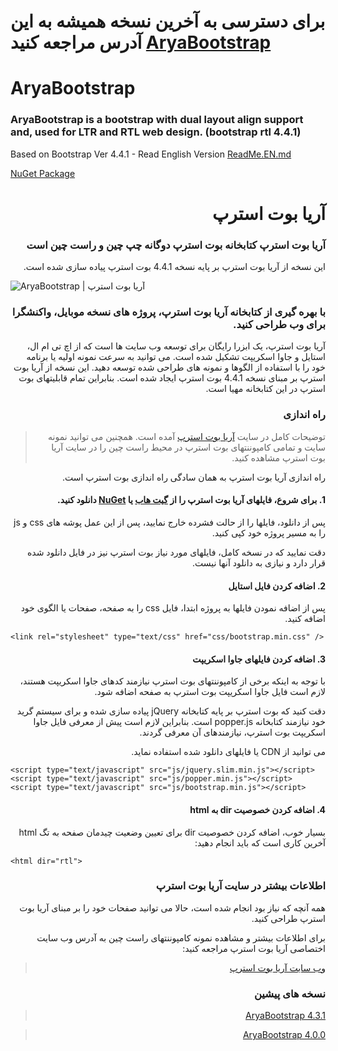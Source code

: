 # برای دسترسی به آخرین نسخه همیشه به این آدرس مراجعه کنید [AryaBootstrap](https://github.com/mRizvandi/AryaBootstrap)


# AryaBootstrap
### AryaBootstrap is a bootstrap with dual layout align support and, used for LTR and RTL web design. (bootstrap rtl 4.4.1)
Based on Bootstrap Ver 4.4.1 - Read English Version [ReadMe.EN.md](https://github.com/mRizvandi/AryaBootstrap/blob/master/ReadMe.En.md)

[NuGet Package](https://www.nuget.org/packages/AryaBootstrap/)

<div dir="RTL" align="right" style="direction:rtl;text-align:right;">

# آریا بوت استرپ
### آریا بوت استرپ کتابخانه بوت استرپ دوگانه چپ چین و راست چین است
این نسخه از آریا بوت استرپ بر پایه نسخه 4.4.1 بوت استرپ پیاده سازی شده است.

</div>

![AryaBootstrap | آریا بوت استرپ](images/AryaBootstrap.jpg)

<div dir="RTL" align="right" style="direction:rtl;text-align:right;">

### با بهره گیری از کتابخانه آریا بوت استرپ، پروژه های نسخه موبایل، واکنشگرا برای وب طراحی کنید.

آریا بوت استرپ، یک ابزرا رایگان برای توسعه وب سایت ها است که از اچ تی ام ال، استایل و جاوا اسکریپت تشکیل شده است. می توانید به سرعت نمونه اولیه یا برنامه خود را با استفاده از الگوها و نمونه های طراحی شده توسعه دهید. این نسخه از آریا بوت استرپ بر مبنای نسخه 4.4.1 بوت استرپ ایجاد شده است. بنابراین تمام قابلیتهای بوت استرپ در این کتابخانه مهیا است. 

### راه اندازی

> توضیحات کامل در سایت [آریا بوت استرپ](http://abs.aryavandidad.com/fa-ir/getstarted) آمده است.
> همچنین می توانید نمونه سایت و تمامی کامپوننتهای بوت استرپ در محیط راست چین را در سایت آریا بوت استرپ مشاهده کنید.

راه اندازی آریا بوت استرپ به همان سادگی راه اندازی بوت استرپ است.

#### 1. برای شروع، فایلهای آریا بوت استرپ را از [گیت هاب](http://github.com/mRizvandi/AryaBootstrap) یا [NuGet](https://www.nuget.org/packages/AryaBootstrap/) دانلود کنید.

پس از دانلود، فایلها را از حالت فشرده خارج نمایید، پس از این عمل پوشه های css و js را به مسیر پروژه خود کپی کنید.

دقت نمایید که در نسخه کامل، فایلهای مورد نیاز بوت استرپ نیز در فایل دانلود شده قرار دارد و نیازی به دانلود آنها نیست.

#### 2. اضافه کردن فایل استایل

پس از اضافه نمودن فایلها به پروژه ابتدا، فایل css را به صفحه، صفحات یا الگوی خود اضافه کنید.

</div>

```
<link rel="stylesheet" type="text/css" href="css/bootstrap.min.css" /> 
```

<div dir="RTL" align="right" style="direction:rtl;text-align:right;">

#### 3. اضافه کردن فایلهای جاوا اسکریپت

با توجه به اینکه برخی از کامپوننتهای بوت استرپ نیازمند کدهای جاوا اسکریپت هستند، لازم است فایل جاوا اسکریپت بوت استرپ به صفحه اضافه شود.

دقت کنید که بوت استرپ بر پایه کتابخانه jQuery پیاده سازی شده و برای سیستم گرید خود نیازمند کتابخانه popper.js است. بنابراین لازم است پیش از معرفی فایل جاوا اسکریپت بوت استرپ، نیازمندهای آن معرفی گردند.

می توانید از CDN یا فایلهای دانلود شده استفاده نماید. 

</div>

```
<script type="text/javascript" src="js/jquery.slim.min.js"></script>
<script type="text/javascript" src="js/popper.min.js"></script>
<script type="text/javascript" src="js/bootstrap.min.js"></script>
```

<div dir="RTL" align="right" style="direction:rtl;text-align:right;">

#### 4. اضافه کردن خصوصیت dir به html
بسیار خوب، اضافه کردن خصوصیت dir برای تعیین وضعیت چیدمان صفحه به تگ html آخرین کاری است که باید انجام دهید:

</div>

```
<html dir="rtl">
```

<div dir="RTL" align="right" style="direction:rtl;text-align:right;">

### اطلاعات بیشتر در سایت آریا بوت استرپ
همه آنچه که نیاز بود انجام شده است، حالا می توانید صفحات خود را بر مبنای آریا بوت استرپ طراحی کنید. 

برای اطلاعات بیشتر و مشاهده نمونه کامپوننتهای راست چین به آدرس وب سایت اختصاصی آریا بوت استرپ مراجعه کنید:

> [وب سایت آریا بوت استرپ](http://abs.aryavandidad.com)


### نسخه های پیشین
> [AryaBootstrap 4.3.1](https://github.com/mRizvandi/AryaBootstrap-4.3.1)

> [AryaBootstrap 4.0.0](https://github.com/mRizvandi/AryaBootstrap-4.0.0)

</div>
